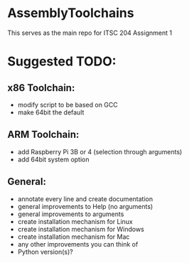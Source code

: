 # AssemblyToolchains
This serves as the main repo for ITSC 204 Assignment 1

# Suggested TODO:
## x86 Toolchain:
- modify script to be based on GCC
- make 64bit the default

## ARM Toolchain:
- add Raspberry Pi 3B or 4 (selection through arguments)
- add 64bit system option

## General:
- annotate every line and create documentation
- general improvements to Help (no arguments)
- general improvements to arguments
- create installation mechanism for Linux
- create installation mechanism for Windows
- create installation mechanism for Mac
- any other improvements you can think of
- Python version(s)?
